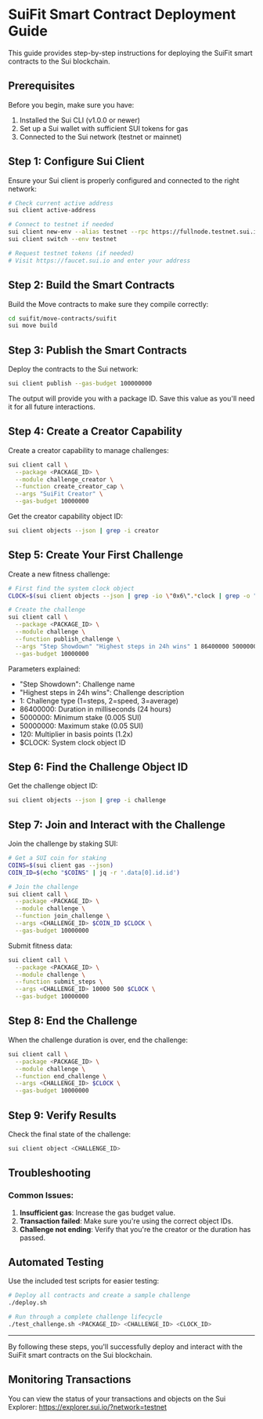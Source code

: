 # SuiFit Smart Contract Deployment Guide

This guide provides step-by-step instructions for deploying the SuiFit smart contracts to the Sui blockchain.

## Prerequisites

Before you begin, make sure you have:

1. Installed the Sui CLI (v1.0.0 or newer)
2. Set up a Sui wallet with sufficient SUI tokens for gas
3. Connected to the Sui network (testnet or mainnet)

## Step 1: Configure Sui Client

Ensure your Sui client is properly configured and connected to the right network:

```bash
# Check current active address
sui client active-address

# Connect to testnet if needed
sui client new-env --alias testnet --rpc https://fullnode.testnet.sui.io:443
sui client switch --env testnet

# Request testnet tokens (if needed)
# Visit https://faucet.sui.io and enter your address
```

## Step 2: Build the Smart Contracts

Build the Move contracts to make sure they compile correctly:

```bash
cd suifit/move-contracts/suifit
sui move build
```

## Step 3: Publish the Smart Contracts

Deploy the contracts to the Sui network:

```bash
sui client publish --gas-budget 100000000
```

The output will provide you with a package ID. Save this value as you'll need it for all future interactions.

## Step 4: Create a Creator Capability

Create a creator capability to manage challenges:

```bash
sui client call \
  --package <PACKAGE_ID> \
  --module challenge_creator \
  --function create_creator_cap \
  --args "SuiFit Creator" \
  --gas-budget 10000000
```

Get the creator capability object ID:

```bash
sui client objects --json | grep -i creator
```

## Step 5: Create Your First Challenge

Create a new fitness challenge:

```bash
# First find the system clock object
CLOCK=$(sui client objects --json | grep -io \"0x6\".*clock | grep -o "0x.*\"" | tr -d \")

# Create the challenge
sui client call \
  --package <PACKAGE_ID> \
  --module challenge \
  --function publish_challenge \
  --args "Step Showdown" "Highest steps in 24h wins" 1 86400000 5000000 50000000 120 $CLOCK \
  --gas-budget 10000000
```

Parameters explained:
- "Step Showdown": Challenge name
- "Highest steps in 24h wins": Challenge description
- 1: Challenge type (1=steps, 2=speed, 3=average)
- 86400000: Duration in milliseconds (24 hours)
- 5000000: Minimum stake (0.005 SUI)
- 50000000: Maximum stake (0.05 SUI)
- 120: Multiplier in basis points (1.2x)
- $CLOCK: System clock object ID

## Step 6: Find the Challenge Object ID

Get the challenge object ID:

```bash
sui client objects --json | grep -i challenge
```

## Step 7: Join and Interact with the Challenge

Join the challenge by staking SUI:

```bash
# Get a SUI coin for staking
COINS=$(sui client gas --json)
COIN_ID=$(echo "$COINS" | jq -r '.data[0].id.id')

# Join the challenge
sui client call \
  --package <PACKAGE_ID> \
  --module challenge \
  --function join_challenge \
  --args <CHALLENGE_ID> $COIN_ID $CLOCK \
  --gas-budget 10000000
```

Submit fitness data:

```bash
sui client call \
  --package <PACKAGE_ID> \
  --module challenge \
  --function submit_steps \
  --args <CHALLENGE_ID> 10000 500 $CLOCK \
  --gas-budget 10000000
```

## Step 8: End the Challenge

When the challenge duration is over, end the challenge:

```bash
sui client call \
  --package <PACKAGE_ID> \
  --module challenge \
  --function end_challenge \
  --args <CHALLENGE_ID> $CLOCK \
  --gas-budget 10000000
```

## Step 9: Verify Results

Check the final state of the challenge:

```bash
sui client object <CHALLENGE_ID>
```

## Troubleshooting

### Common Issues:

1. **Insufficient gas**: Increase the gas budget value.
2. **Transaction failed**: Make sure you're using the correct object IDs.
3. **Challenge not ending**: Verify that you're the creator or the duration has passed.

## Automated Testing

Use the included test scripts for easier testing:

```bash
# Deploy all contracts and create a sample challenge
./deploy.sh

# Run through a complete challenge lifecycle
./test_challenge.sh <PACKAGE_ID> <CHALLENGE_ID> <CLOCK_ID>
```

---

By following these steps, you'll successfully deploy and interact with the SuiFit smart contracts on the Sui blockchain.

## Monitoring Transactions

You can view the status of your transactions and objects on the Sui Explorer:
https://explorer.sui.io/?network=testnet

 